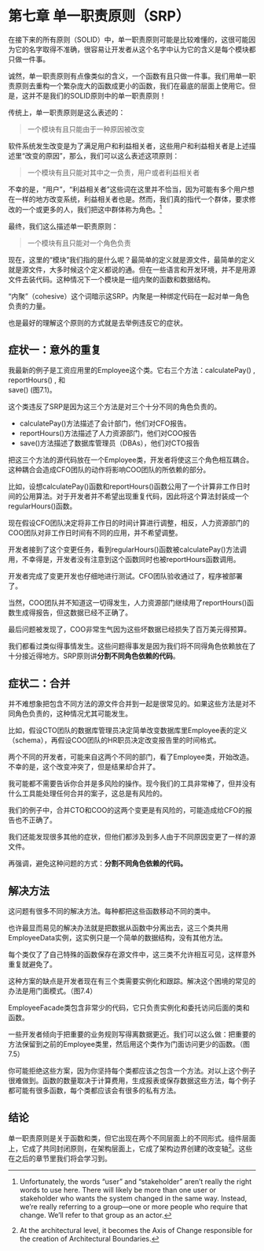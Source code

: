 # 第七章 单一职责原则（SRP）

在接下来的所有原则（SOLID）中，单一职责原则可能是比较难懂的，这很可能因为它的名字取得不准确，很容易让开发者从这个名字中认为它的含义是每个模块都只做一件事。

诚然，单一职责原则有点像类似的含义，一个函数有且只做一件事。我们用单一职责原则去重构一个繁杂庞大的函数成更小的函数，我们在最底的层面上使用它。但是，这并不是我们的SOLID原则中的单一职责原则！

传统上，单一职责原则是这么表述的：

> 一个模块有且只能由于一种原因被改变

软件系统发生改变是为了满足用户和利益相关者，这些用户和利益相关者是上述描述里“改变的原因”，那么，我们可以这么表述这项原则：

> 一个模块有且只能对其中之一负责，用户或者利益相关者

不幸的是，“用户”，“利益相关者”这些词在这里并不恰当，因为可能有多个用户想在一样的地方改变系统，利益相关者也是。然而，我们真的指代一个群体，要求修改的一个或更多的人，我们把这中群体称为角色。[^1]

最终，我们这么描述单一职责原则：

> 一个模块有且只能对一个角色负责

现在，这里的“模块”我们指的是什么呢？最简单的定义就是源文件，最简单的定义就是源文件，大多时候这个定义都说的通。但在一些语言和开发环境，并不是用源文件去装代码。这种情况下一个模块是一组内聚的函数和数据结构。

“内聚”（cohesive）这个词暗示这SRP。内聚是一种绑定代码在一起对单一角色负责的力量。

也是最好的理解这个原则的方式就是去举例违反它的症状。

## 症状一：意外的重复

我最新的例子是工资应用里的Employee这个类。它右三个方法：calculatePay\(\) , reportHours\(\) , 和  
save\(\) \(图7.1\)。

这个类违反了SRP是因为这三个方法是对三个十分不同的角色负责的。

* calculatePay\(\)方法描述了会计部门，他们对CFO报告。
* reportHours\(\)方法描述了人力资源部门，他们对COO报告
* save\(\)方法描述了数据库管理员（DBAs），他们对CTO报告

把这三个方法的源代码放在一个Employee类，开发者将使这三个角色相互耦合。这种耦合会造成CFO团队的动作将影响COO团队的所依赖的部分。

比如，设想calculatePay\(\)函数和reportHours\(\)函数公用了一个计算非工作日时间的公用算法。对于开发者并不希望出现重复代码，因此将这个算法封装成一个regularHours\(\)函数。

现在假设CFO团队决定将非工作日的时间计算进行调整，相反，人力资源部门的COO团队对非工作日时间有不同的应用，并不希望调整。

开发者接到了这个变更任务，看到regularHours\(\)函数被calculatePay\(\)方法调用，不幸得是，开发者没有注意到这个函数同时也被reportHours函数调用。

开发者完成了变更开发也仔细地进行测试。CFO团队验收通过了，程序被部署了。

当然，COO团队并不知道这一切得发生，人力资源部门继续用了reportHours\(\)函数生成得报告，但这数据已经不正确了。

最后问题被发现了，COO非常生气因为这些坏数据已经损失了百万美元得预算。

我们都看过类似得事情发生。这些问题得事发是因为我们将不同得角色依赖放在了十分接近得地方。SRP原则讲**分割不同角色依赖的代码**。

## 症状二：合并

并不难想象把包含不同方法的源文件合并到一起是很常见的。如果这些方法是对不同角色负责的，这种情况尤其可能发生。

比如，假设CTO团队的数据库管理员决定简单改变数据库里Employee表的定义（schema），再假设COO团队的HR职员决定改变报告里的时间格式。

两个不同的开发者，可能来自这两个不同的部门，看了Employee类，开始改造。不幸的是，这个改变冲突了，但是结果却合并了。

我可能都不需要告诉你合并是多风险的操作。现今我们的工具非常棒了，但并没有什么工具能处理任何合并的案子，这总是有风险的。

我们的例子中，合并CTO和COO的这两个变更是有风险的，可能造成给CFO的报告也不正确了。

我们还能发现很多其他的症状，但他们都涉及到多人由于不同原因变更了一样的源文件。

再强调，避免这种问题的方式：**分割不同角色依赖的代码。**

## 解决方法

这问题有很多不同的解决方法。每种都把这些函数移动不同的类中。

也许最显而易见的解决办法就是把数据从函数中分离出去，这三个类共用EmployeeData实例，这实例只是一个简单的数据结构，没有其他方法。

每个类仅了了自己特殊的函数保存在源文件中，这三类不允许相互可见，这样意外重复就避免了。

这种方案的缺点是开发者现在有三个类需要实例化和跟踪。解决这个困境的常见的办法是用门面模式。（图7.4）

EmployeeFacade类包含非常少的代码，它只负责实例化和委托访问后面的类和函数。

一些开发者倾向于把重要的业务规则写得离数据更近。我们可以这么做：把重要的方法保留到之前的Employee类里，然后用这个类作为门面访问更少的函数。（图7.5）

你可能拒绝这些方案，因为你坚持每个类都应该之包含一个方法。对以上这个例子很难做到。函数的数量取决于计算费用，生成报表或保存数据这些方法，每个例子都可能有很多函数，每个类都应该会有很多的私有方法。

## 结论

单一职责原则是关于函数和类，但它出现在两个不同层面上的不同形式。组件层面上，它成了共同封闭原则，在架构层面上，它成了架构边界创建的改变轴[^2]。这些在之后的章节里我们将会学习到。





[^1]: Unfortunately, the words “user” and “stakeholder” aren’t really the right words to use here. There will likely be more than one user or stakeholder who wants the system changed in the same way. Instead, we’re really referring to a group—one or more people who require that change. We’ll refer to that group as an actor.

[^2]: At the architectural level, it becomes the Axis of Change responsible for the creation of Architectural Boundaries.

